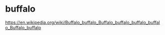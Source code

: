 # buffalo
https://en.wikipedia.org/wiki/Buffalo_buffalo_Buffalo_buffalo_buffalo_buffalo_Buffalo_buffalo
